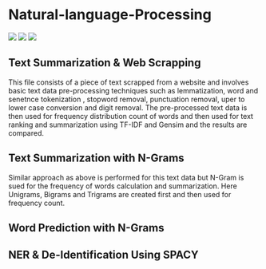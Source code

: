 # Natural-language-Processing
![](https://img.shields.io/badge/CODE-PYTHON-informational?style=flat&logo=<LOGO_NAME>&logoColor=white&color=2bbc8a)
![](https://img.shields.io/badge/version-3.7.3-informational?style=flat&logo=<LOGO_NAME>&logoColor=white&color=2bbc8a)
![](https://img.shields.io/badge/Domain-NLP-informational?style=flat&logo=<LOGO_NAME>&logoColor=white&color=2bbc8a)

## Text Summarization & Web Scrapping 
This file consists of  a piece of text scrapped from a website and involves basic text data pre-processing techniques such as lemmatization, word and senetnce tokenization , stopword removal, punctuation removal, uper to lower case conversion and digit removal. The pre-processed text data is then used for frequency distribution count of words and then used for text ranking and summarization using TF-IDF and Gensim and the results are compared.

## Text Summarization with N-Grams
Similar approach as above is performed for this text data but N-Gram is sued for the frequency of words calculation and summarization. Here Unigrams, Bigrams and Trigrams are created first and then used for frequency count.

## Word Prediction with N-Grams
## NER & De-Identification Using SPACY
